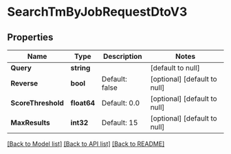 # SearchTmByJobRequestDtoV3

## Properties
Name | Type | Description | Notes
------------ | ------------- | ------------- | -------------
**Query** | **string** |  | [default to null]
**Reverse** | **bool** | Default: false | [optional] [default to null]
**ScoreThreshold** | **float64** | Default: 0.0 | [optional] [default to null]
**MaxResults** | **int32** | Default: 15 | [optional] [default to null]

[[Back to Model list]](../README.md#documentation-for-models) [[Back to API list]](../README.md#documentation-for-api-endpoints) [[Back to README]](../README.md)


